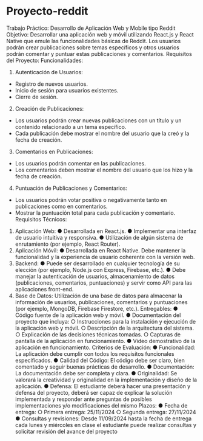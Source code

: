 # Proyecto-reddit
Trabajo Práctico: Desarrollo de
Aplicación Web y Mobile tipo Reddit
Objetivo:
Desarrollar una aplicación web y móvil utilizando React.js y React Native que emule las
funcionalidades básicas de Reddit. Los usuarios podrán crear publicaciones sobre temas
específicos y otros usuarios podrán comentar y puntuar estas publicaciones y comentarios.
Requisitos del Proyecto:
Funcionalidades:
1. Autenticación de Usuarios:
- Registro de nuevos usuarios.
- Inicio de sesión para usuarios existentes.
- Cierre de sesión.
2. Creación de Publicaciones:
- Los usuarios podrán crear nuevas publicaciones con un título y un contenido relacionado
a un tema específico.
- Cada publicación debe mostrar el nombre del usuario que la creó y la fecha de creación.
3. Comentarios en Publicaciones:
- Los usuarios podrán comentar en las publicaciones.
- Los comentarios deben mostrar el nombre del usuario que los hizo y la fecha de
creación.
4. Puntuación de Publicaciones y Comentarios:
- Los usuarios podrán votar positiva o negativamente tanto en publicaciones como en
comentarios.
- Mostrar la puntuación total para cada publicación y comentario.
Requisitos Técnicos:
1. Aplicación Web:
● Desarrollada en React.js.
● Implementar una interfaz de usuario intuitiva y responsiva.
● Utilización de algún sistema de enrutamiento (por ejemplo, React Router).
2. Aplicación Móvil:
● Desarrollada en React Native.
Debe mantener la funcionalidad y la experiencia de usuario coherente con la versión
web.
3. Backend:
● Puede ser desarrollado en cualquier tecnología de su elección (por ejemplo, Node.js
con Express, Firebase, etc.).
● Debe manejar la autenticación de usuarios, almacenamiento de datos
(publicaciones, comentarios, puntuaciones) y servir como API para las aplicaciones
front-end.
4. Base de Datos:
Utilización de una base de datos para almacenar la información de usuarios, publicaciones,
comentarios y puntuaciones (por ejemplo, MongoDB, Firebase Firestore, etc.).
Entregables:
● Código fuente de la aplicación web y móvil.
● Documentación del proyecto que incluya:
○ Instrucciones para la instalación y ejecución de la aplicación web y móvil.
○ Descripción de la arquitectura del sistema.
○ Explicación de las decisiones técnicas tomadas.
○ Capturas de pantalla de la aplicación en funcionamiento.
● Video demostrativo de la aplicación en funcionamiento.
Criterios de Evaluación:
● Funcionalidad: La aplicación debe cumplir con todos los requisitos funcionales
especificados.
● Calidad del Código: El código debe ser claro, bien comentado y seguir buenas
prácticas de desarrollo.
● Documentación: La documentación debe ser completa y clara.
● Originalidad: Se valorará la creatividad y originalidad en la implementación y diseño
de la aplicación.
● Defensa: El estudiante deberá hacer una presentación y defensa del proyecto,
deberá ser capaz de explicar la solución implementada y responder ante preguntas
de posibles implementaciones y/o modificaciones del mismo
Plazos:
● Fecha de entrega:
○ Primera entrega: 25/11/2024
○ Segunda entrega: 27/11/2024
● Consultas y revisiones: Desde 11/09/2024 hasta la fecha de entrega cada lunes y
miércoles en clase el estudiante puede realizar consultas y solicitar revisión del
avance del proyecto
